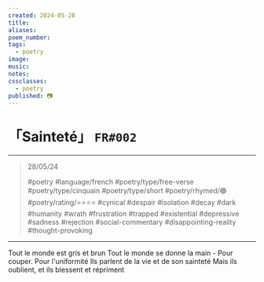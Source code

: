 ```yaml
---
created: 2024-05-28
title:
aliases:
poem_number:
tags:
  - poetry
image:
music:
notes:
cssclasses:
  - poetry
published: 📷
---
```

# 「Sainteté」 `FR#002`

---

> 28/05/24
> 
> #poetry 
> #language/french 
> #poetry/type/free-verse #poetry/type/cinquain #poetry/type/short 
> #poetry/rhymed/🟢 
> #poetry/rating/⭐⭐⭐⭐ 
> #cynical #despair #isolation #decay #dark #humanity #wrath #frustration #trapped #existential #depressive #sadness #rejection #social-commentary #disappointing-reality #thought-provoking 

---

Tout le monde est gris et brun
Tout le monde se donne la main -
Pour couper. Pour l'uniformité
Ils parlent de la vie et de son sainteté 
Mais ils oublient, et ils blessent et répriment 